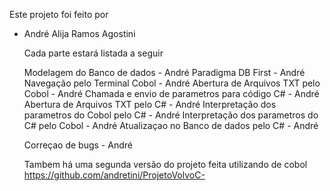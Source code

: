 Este projeto foi feito por
- André Alija Ramos Agostini

  Cada parte estará listada a seguir

  Modelagem do Banco de dados - André
  Paradigma DB First - André
  Navegação pelo Terminal Cobol - André
  Abertura de Arquivos TXT pelo Cobol - André
  Chamada e envio de parametros para código C# - André
  Abertura de Arquivos TXT pelo C# - André
  Interpretação dos parametros do Cobol pelo C# - André
  Interpretação dos parametros do C# pelo Cobol - André
  Atualizaçao no Banco de dados pelo C# - André
  
  Correçao de bugs - André

  Tambem há uma segunda versão do projeto feita utilizando de cobol
  https://github.com/andretini/ProjetoVolvoC-
  
